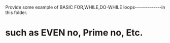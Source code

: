 Provide some example of BASIC FOR,WHILE,DO-WHILE loops-------------in this folder.

# such as EVEN no, Prime no, Etc.